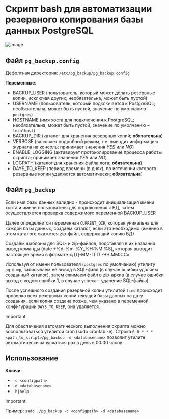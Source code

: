 # Скрипт bash для автоматизации резервного копирования базы данных PostgreSQL

![image](https://github.com/user-attachments/assets/efaa31ae-9d00-4488-9f65-5145cba95be5)

## Файл ```pg_backup.config```
Дефолтная директория: ```/etc/pg_backup/pg_backup.config```

**Переменные**:
- BACKUP_USER (пользователь, который может делать резервные копии, исключая других; необязательна, может быть пустой)
- USERNAME (пользователь, который подключается к PostgreSQL; необязательна, может быть пустой, значение по умолчанию – ```postgres```)
- HOSTNAME (имя хоста для подключения к PostgreSQL; необязательна, может быть пустой, значение по умолчанию – ```localhost```)
- BACKUP_DIR  (каталог для хранения резервных копий; **обязательна**)
- VERBOSE (включает подробный режим, т.е. выводит информацию журнала на консоль; принимает значения *YES* или *NO*)
- ENABLE_LOGGING (активирует протоколирование процесса работы скрипта; принимает значения *YES* или *NO*)
- LOGPATH (каталог для хранения файла лога; **обязательна**)
- DAYS_TO_KEEP (период времени (в днях), по истечении которого резервные копии удаляются автоматически; **обязательна**)

  
## Файл ```pg_backup```

Если имя базы данных валидно - происходит инициализация имени хоста и имени пользователя для подключения к БД, затем осуществляется проверка содержимого переменной BACKUP_USER


Далее определяется переменная `CURRENT_DIR`, которая уникальна для каждой базы данных, создаем каталог, если это необходимо (именно в этом каталоге окажется zip-файл, содержащий копию БД)

Создаём шаблоны для SQL- и zip-файлов, подставляя в их названия вывод команды (date +%d-%m-%Y_%H:%M:%S), которая выводит настоящее время в формате «ДД-ММ-ГГГГ-ЧЧ:ММ:СС». 

Используя от имени пользователя (`postgres` по умолчанию) утилиту `pg_dump`, записываем её вывод в SQL-файл (в случае ошибки удаляем созданный каталог), затем сжимаем файл в zip-архив (в случае ошибки выход с кодом ошибки 1, в случае успеха – удаление SQL-файла). 

После успешного создания резервной копии утилитой `find` происходит проверка всех резервных копий текущей базы данных на дату создания, если копия создана позже, чем указано в переменной конфигурации `DAYS_TO_KEEP`, она удаляется.

> [!IMPORTANT]
> Для обеспечения автоматического выполнения скрипта можно воспользоваться утилитой cron (sudo crontab -e). Строка `0 0 * * * <path_to_script>/pg_backup -d <databasename>` позволит утилите автоматически запускаться раз в день в 00:00 часов.



## Использование
**Ключи**:
- `-c <configpath> `   
- `-d <databasename>` 
- `-h|help`          

> [!IMPORTANT]
> Пример: `sudo ./pg_backup -c <configpath> -d <databasename>`


